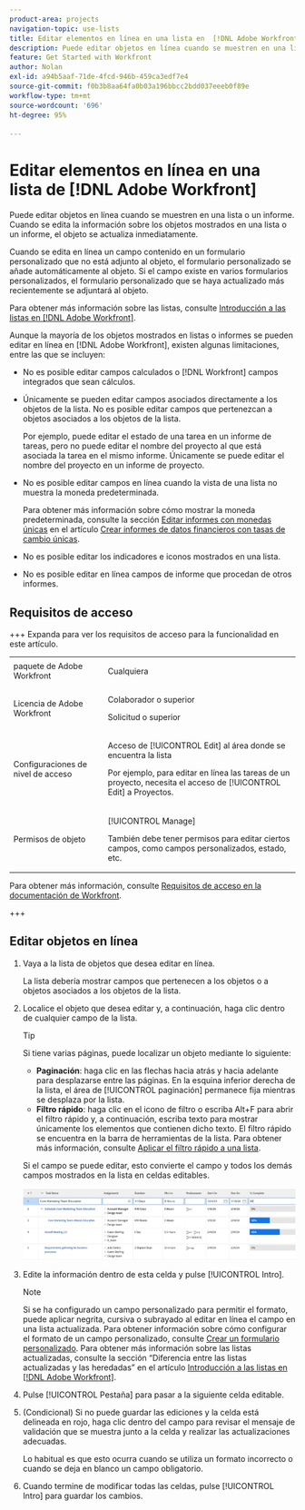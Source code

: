```yaml
---
product-area: projects
navigation-topic: use-lists
title: Editar elementos en línea en una lista en  [!DNL Adobe Workfront]
description: Puede editar objetos en línea cuando se muestren en una lista o un informe. Cuando se edita la información sobre los objetos mostrados en una lista o un informe, el objeto se actualiza inmediatamente.
feature: Get Started with Workfront
author: Nolan
exl-id: a94b5aaf-71de-4fcd-946b-459ca3edf7e4
source-git-commit: f0b3b8aa64fa0b03a196bbcc2bdd037eeeb0f89e
workflow-type: tm+mt
source-wordcount: '696'
ht-degree: 95%

---
```


# Editar elementos en línea en una lista de [!DNL Adobe Workfront]

<!--Audited: 11/2024-->

Puede editar objetos en línea cuando se muestren en una lista o un informe. Cuando se edita la información sobre los objetos mostrados en una lista o un informe, el objeto se actualiza inmediatamente.

Cuando se edita en línea un campo contenido en un formulario personalizado que no está adjunto al objeto, el formulario personalizado se añade automáticamente al objeto. Si el campo existe en varios formularios personalizados, el formulario personalizado que se haya actualizado más recientemente se adjuntará al objeto.

Para obtener más información sobre las listas, consulte [Introducción a las listas en [!DNL Adobe Workfront]](../../../workfront-basics/navigate-workfront/use-lists/view-items-in-a-list.md).

Aunque la mayoría de los objetos mostrados en listas o informes se pueden editar en línea en [!DNL Adobe Workfront], existen algunas limitaciones, entre las que se incluyen:

* No es posible editar campos calculados o [!DNL Workfront] campos integrados que sean cálculos.
* Únicamente se pueden editar campos asociados directamente a los objetos de la lista. No es posible editar campos que pertenezcan a objetos asociados a los objetos de la lista.

  Por ejemplo, puede editar el estado de una tarea en un informe de tareas, pero no puede editar el nombre del proyecto al que está asociada la tarea en el mismo informe. Únicamente se puede editar el nombre del proyecto en un informe de proyecto.
* No es posible editar campos en línea cuando la vista de una lista no muestra la moneda predeterminada.

  Para obtener más información sobre cómo mostrar la moneda predeterminada, consulte la sección [Editar informes con monedas únicas](../../../reports-and-dashboards/reports/creating-and-managing-reports/create-financial-data-reports-unique-exchange-rates.md#editing-reports-with-unique-currencies) en el artículo [Crear informes de datos financieros con tasas de cambio únicas](../../../reports-and-dashboards/reports/creating-and-managing-reports/create-financial-data-reports-unique-exchange-rates.md).
* No es posible editar los indicadores e iconos mostrados en una lista.
* No es posible editar en línea campos de informe que procedan de otros informes.

## Requisitos de acceso

+++ Expanda para ver los requisitos de acceso para la funcionalidad en este artículo. 

<table style="table-layout:auto"> 
 <col> 
 <col> 
 <tbody> 
  <tr> 
   <td role="rowheader">paquete de Adobe Workfront</td> 
   <td> <p>Cualquiera</p> </td> 
  </tr> 
  <tr> 
   <td role="rowheader">Licencia de Adobe Workfront</td> 
   <td> 
   <p>Colaborador o superior </p>
   <p>Solicitud o superior</p>
   </td> 
  </tr> 
  <tr> 
   <td role="rowheader">Configuraciones de nivel de acceso</td> 
   <td> <p>Acceso de [!UICONTROL Edit] al área donde se encuentra la lista</p> <p>Por ejemplo, para editar en línea las tareas de un proyecto, necesita el acceso de [!UICONTROL Edit] a Proyectos.</p></td> 
  </tr> 
  <tr> 
   <td role="rowheader">Permisos de objeto</td> 
   <td> <p>[!UICONTROL Manage]</p> <p>También debe tener permisos para editar ciertos campos, como campos personalizados, estado, etc.</p>  </td> 
  </tr> 
 </tbody> 
</table>

Para obtener más información, consulte [Requisitos de acceso en la documentación de Workfront](/help/quicksilver/administration-and-setup/add-users/access-levels-and-object-permissions/access-level-requirements-in-documentation.md).

+++

## Editar objetos en línea

1. Vaya a la lista de objetos que desea editar en línea.

   La lista debería mostrar campos que pertenecen a los objetos o a objetos asociados a los objetos de la lista.

1. Localice el objeto que desea editar y, a continuación, haga clic dentro de cualquier campo de la lista.

   >[!TIP]
   >
   >Si tiene varias páginas, puede localizar un objeto mediante lo siguiente:
   >
   >   * **Paginación**: haga clic en las flechas hacia atrás y hacia adelante para desplazarse entre las páginas.
   >     En la esquina inferior derecha de la lista, el área de [!UICONTROL paginación] permanece fija mientras se desplaza por la lista.
   >   * **Filtro rápido**: haga clic en el icono de filtro o escriba Alt+F para abrir el filtro rápido y, a continuación, escriba texto para mostrar únicamente los elementos que contienen dicho texto.
   >     El filtro rápido se encuentra en la barra de herramientas de la lista. Para obtener más información, consulte [Aplicar el filtro rápido a una lista](../../../workfront-basics/navigate-workfront/use-lists/apply-quick-filter-list.md).

   Si el campo se puede editar, esto convierte el campo y todos los demás campos mostrados en la lista en celdas editables.

   ![Celdas editables](assets/nwe-editable-cells-350x131.png)

1. Edite la información dentro de esta celda y pulse [!UICONTROL Intro].

   >[!NOTE]
   >
   >Si se ha configurado un campo personalizado para permitir el formato, puede aplicar negrita, cursiva o subrayado al editar en línea el campo en una lista actualizada.
   >Para obtener información sobre cómo configurar el formato de un campo personalizado, consulte [Crear un formulario personalizado](/help/quicksilver/administration-and-setup/customize-workfront/create-manage-custom-forms/form-designer/design-a-form/design-a-form.md).
   >Para obtener más información sobre las listas actualizadas, consulte la sección “Diferencia entre las listas actualizadas y las heredadas” en el artículo [Introducción a las listas en [!DNL Adobe Workfront]](../../../workfront-basics/navigate-workfront/use-lists/view-items-in-a-list.md).

1. Pulse [!UICONTROL Pestaña] para pasar a la siguiente celda editable.
1. (Condicional) Si no puede guardar las ediciones y la celda está delineada en rojo, haga clic dentro del campo para revisar el mensaje de validación que se muestra junto a la celda y realizar las actualizaciones adecuadas.

   Lo habitual es que esto ocurra cuando se utiliza un formato incorrecto o cuando se deja en blanco un campo obligatorio.

1. Cuando termine de modificar todas las celdas, pulse [!UICONTROL Intro] para guardar los cambios.
